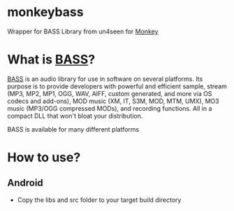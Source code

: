 monkeybass
==========

Wrapper for BASS Library from un4seen for [Monkey][]

What is [BASS][]?
=============
[BASS][] is an audio library for use in software on several platforms. Its purpose is to provide developers with powerful and efficient sample, stream (MP3, MP2, MP1, OGG, WAV, AIFF, custom generated, and more via OS codecs and add-ons), MOD music (XM, IT, S3M, MOD, MTM, UMX), MO3 music (MP3/OGG compressed MODs), and recording functions. All in a compact DLL that won't bloat your distribution.

BASS is available for many different platforms

How to use?
=============
## Android
* Copy the libs and src folder to your target build directory


[Monkey]: http://www.monkeycoder.co.nz/
[BASS]: http://www.un4seen.com/